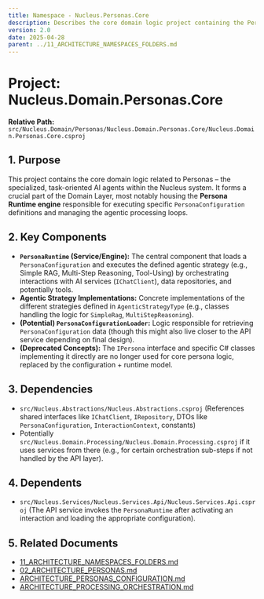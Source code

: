 ```yaml
---
title: Namespace - Nucleus.Personas.Core
description: Describes the core domain logic project containing the Persona Runtime engine for executing persona configurations.
version: 2.0
date: 2025-04-28
parent: ../11_ARCHITECTURE_NAMESPACES_FOLDERS.md
---
```


# Project: Nucleus.Domain.Personas.Core

**Relative Path:** `src/Nucleus.Domain/Personas/Nucleus.Domain.Personas.Core/Nucleus.Domain.Personas.Core.csproj`

## 1. Purpose

This project contains the core domain logic related to Personas – the specialized, task-oriented AI agents within the Nucleus system. It forms a crucial part of the Domain Layer, most notably housing the **Persona Runtime engine** responsible for executing specific `PersonaConfiguration` definitions and managing the agentic processing loops.

## 2. Key Components

*   **`PersonaRuntime` (Service/Engine):** The central component that loads a `PersonaConfiguration` and executes the defined agentic strategy (e.g., Simple RAG, Multi-Step Reasoning, Tool-Using) by orchestrating interactions with AI services (`IChatClient`), data repositories, and potentially tools.
*   **Agentic Strategy Implementations:** Concrete implementations of the different strategies defined in `AgenticStrategyType` (e.g., classes handling the logic for `SimpleRag`, `MultiStepReasoning`).
*   **(Potential) `PersonaConfigurationLoader`:** Logic responsible for retrieving `PersonaConfiguration` data (though this might also live closer to the API service depending on final design).
*   **(Deprecated Concepts):** The `IPersona` interface and specific C# classes implementing it directly are no longer used for core persona logic, replaced by the configuration + runtime model.

## 3. Dependencies

*   `src/Nucleus.Abstractions/Nucleus.Abstractions.csproj` (References shared interfaces like `IChatClient`, `IRepository`, DTOs like `PersonaConfiguration`, `InteractionContext`, constants)
*   Potentially `src/Nucleus.Domain.Processing/Nucleus.Domain.Processing.csproj` if it uses services from there (e.g., for certain orchestration sub-steps if not handled by the API layer).

## 4. Dependents

*   `src/Nucleus.Services/Nucleus.Services.Api/Nucleus.Services.Api.csproj` (The API service invokes the `PersonaRuntime` after activating an interaction and loading the appropriate configuration).

## 5. Related Documents

*   [11_ARCHITECTURE_NAMESPACES_FOLDERS.md](../11_ARCHITECTURE_NAMESPACES_FOLDERS.md)
*   [02_ARCHITECTURE_PERSONAS.md](../02_ARCHITECTURE_PERSONAS.md)
*   [ARCHITECTURE_PERSONAS_CONFIGURATION.md](../Personas/ARCHITECTURE_PERSONAS_CONFIGURATION.md)
*   [ARCHITECTURE_PROCESSING_ORCHESTRATION.md](../Processing/ARCHITECTURE_PROCESSING_ORCHESTRATION.md)
